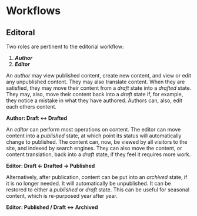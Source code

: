 # Workflows

## Editoral

Two roles are pertinent to the editorial workflow:
1. **_Author_**
2. **_Editor_**

An _author_ may view published content, create new content, and view or edit any unpublished content. They may also translate content. When they are satisfied, they may move their content from a _draft_ state into a _drafted_ state. They may, also, move their content back into a _draft_ state if, for example, they notice a mistake in what they have authored. Authors can, also, edit each others content.

**Author: Draft <-> Drafted**

An _editor_ can perform most operations on content. The editor can move content  into a _published_ state, at which point its status will automatically change to published. The content can, now, be viewed by all visitors to the site, and indexed by search engines. They can also move the content, or content translation, back into a _draft_ state, if they feel it requires more work.

**Editor: Draft <- Drafted -> Published**

Alternatively, after publication, content can be put into an _archived_ state, if it is no longer needed. It will automatically be unpublished. It can be restored to either a _published_ or _draft_ state. This can be useful for seasonal content, which is re-purposed year after year.

**Editor: Published / Draft <-> Archived**
